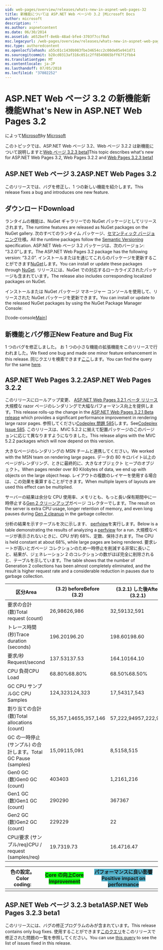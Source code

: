 ```yaml
---
uid: web-pages/overview/releases/whats-new-in-aspnet-web-pages-32
title: 新機能については ASP.NET Web ページの 3.2 |Microsoft Docs
author: microsoft
description: ''
ms.author: aspnetcontent
ms.date: 06/30/2014
ms.assetid: a652beff-8e6b-48ad-bfe4-3703f7ccf0a5
msc.legacyurl: /web-pages/overview/releases/whats-new-in-aspnet-web-pages-32
msc.type: authoredcontent
ms.openlocfilehash: a55c01c1430b983fbe34654cc2c00de05e941d71
ms.sourcegitcommit: b28cd0313af316c051c2ff8549865bff67f2fbb4
ms.translationtype: MT
ms.contentlocale: ja-JP
ms.lasthandoff: 07/05/2018
ms.locfileid: "37802252"
---
```

<a name="whats-new-in-aspnet-web-pages-32"></a><span data-ttu-id="402ac-102">ASP.NET Web ページ 3.2 の新機能新機能</span><span class="sxs-lookup"><span data-stu-id="402ac-102">What's New in ASP.NET Web Pages 3.2</span></span>
====================
<span data-ttu-id="402ac-103">によって[Microsoft](https://github.com/microsoft)</span><span class="sxs-lookup"><span data-stu-id="402ac-103">by [Microsoft](https://github.com/microsoft)</span></span>

<span data-ttu-id="402ac-104">このトピックでは、ASP.NET Web ページ 3.2、Web ページ 3.2.2 は新機能について説明しますと[Web ページ 3.2.3 beta1](https://blogs.msdn.com/b/webdev/archive/2014/12/17/asp-net-mvc-5-2-3-web-pages-5-2-3-and-web-api-5-2-3-beta-releases.aspx)</span><span class="sxs-lookup"><span data-stu-id="402ac-104">This topic describes what's new for ASP.NET Web Pages 3.2, Web Pages 3.2.2 and [Web Pages 3.2.3 beta1](https://blogs.msdn.com/b/webdev/archive/2014/12/17/asp-net-mvc-5-2-3-web-pages-5-2-3-and-web-api-5-2-3-beta-releases.aspx)</span></span>

## <a name="aspnet-web-pages-32"></a><span data-ttu-id="402ac-105">ASP.NET Web ページ 3.2</span><span class="sxs-lookup"><span data-stu-id="402ac-105">ASP.NET Web Pages 3.2</span></span>

<span data-ttu-id="402ac-106">このリリースでは、バグを修正し、1 つの新しい機能を紹介します。</span><span class="sxs-lookup"><span data-stu-id="402ac-106">This release fixes a bug and introduces one new feature.</span></span>

## <a name="download"></a><span data-ttu-id="402ac-107">ダウンロード</span><span class="sxs-lookup"><span data-stu-id="402ac-107">Download</span></span>

<span data-ttu-id="402ac-108">ランタイムの機能は、NuGet ギャラリーでの NuGet パッケージとしてリリースされます。</span><span class="sxs-lookup"><span data-stu-id="402ac-108">The runtime features are released as NuGet packages on the NuGet gallery.</span></span> <span data-ttu-id="402ac-109">次のすべてのランタイム パッケージ、[セマンティック バージョニング](http://semver.org/)仕様。</span><span class="sxs-lookup"><span data-stu-id="402ac-109">All the runtime packages follow the [Semantic Versioning](http://semver.org/) specification.</span></span> <span data-ttu-id="402ac-110">ASP.NET Web ページ 3.2 パッケージは、次のバージョン: &ldquo;3.2.0&rdquo;します。</span><span class="sxs-lookup"><span data-stu-id="402ac-110">The ASP.NET Web Pages 3.2 package has the following version: &ldquo;3.2.0&rdquo;.</span></span> <span data-ttu-id="402ac-111">インストールまたはを通じてこれらのパッケージを更新することができます[NuGet](http://www.nuget.org/packages/Microsoft.AspNet.WebPages/)します。</span><span class="sxs-lookup"><span data-stu-id="402ac-111">You can install or update these packages through [NuGet](http://www.nuget.org/packages/Microsoft.AspNet.WebPages/).</span></span> <span data-ttu-id="402ac-112">リリースには、NuGet での対応するローカライズされたパッケージも含まれています。</span><span class="sxs-lookup"><span data-stu-id="402ac-112">The release also includes corresponding localized packages on NuGet.</span></span>

<span data-ttu-id="402ac-113">インストールまたは NuGet パッケージ マネージャー コンソールを使用して、リリースされた NuGet パッケージを更新できます。</span><span class="sxs-lookup"><span data-stu-id="402ac-113">You can install or update to the released NuGet packages by using the NuGet Package Manager Console:</span></span>

[!code-console[Main](whats-new-in-aspnet-web-pages-32/samples/sample1.cmd)]

## <a name="new-feature-and-bug-fix"></a><span data-ttu-id="402ac-114">新機能とバグ修正</span><span class="sxs-lookup"><span data-stu-id="402ac-114">New Feature and Bug Fix</span></span>

<span data-ttu-id="402ac-115">1 つのバグを修正しました。 お 1 つの小さな機能の拡張機能をこのリリースで行われました。</span><span class="sxs-lookup"><span data-stu-id="402ac-115">We fixed one bug and made one minor feature enhancement in this release.</span></span> <span data-ttu-id="402ac-116">同じクエリを検索できます[ここ](https://aspnetwebstack.codeplex.com/workitem/list/advanced?keyword=&amp;status=Closed&amp;type=All&amp;priority=All&amp;release=v5.2%20RC|v5.2%20RTM&amp;assignedTo=All&amp;component=Web%20Pages%2FRazor&amp;sortField=Id&amp;sortDirection=Descending&amp;page=0&amp;reasonClosed=Fixed)します。</span><span class="sxs-lookup"><span data-stu-id="402ac-116">You can find the query for the same [here](https://aspnetwebstack.codeplex.com/workitem/list/advanced?keyword=&amp;status=Closed&amp;type=All&amp;priority=All&amp;release=v5.2%20RC|v5.2%20RTM&amp;assignedTo=All&amp;component=Web%20Pages%2FRazor&amp;sortField=Id&amp;sortDirection=Descending&amp;page=0&amp;reasonClosed=Fixed).</span></span>

## <a name="aspnet-web-pages-322"></a><span data-ttu-id="402ac-117">ASP.NET Web Pages 3.2.2</span><span class="sxs-lookup"><span data-stu-id="402ac-117">ASP.NET Web Pages 3.2.2</span></span>

<span data-ttu-id="402ac-118">このリリースにロールアップ変更、 [ASP.NET Web Pages 3.2.1 ベータ リリース](https://blogs.msdn.com/b/webdev/archive/2014/07/28/announcing-the-beta-release-of-web-pages-3-2-1.aspx)大規模な razor ページのレンダリングで大幅なパフォーマンス向上を提供します。</span><span class="sxs-lookup"><span data-stu-id="402ac-118">This release rolls-up the change in the [ASP.NET Web Pages 3.2.1 Beta release](https://blogs.msdn.com/b/webdev/archive/2014/07/28/announcing-the-beta-release-of-web-pages-3-2-1.aspx) which provides a significant performance improvement in rendering large razor pages.</span></span> <span data-ttu-id="402ac-119">参照してください[Codeplex 問題 585](https://aspnetwebstack.codeplex.com/workitem/585)します。</span><span class="sxs-lookup"><span data-stu-id="402ac-119">See[Codeplex Issue 585](https://aspnetwebstack.codeplex.com/workitem/585).</span></span> <span data-ttu-id="402ac-120">このリリースは、MVC 5.2.2 に揃えて配置パッケージのこのバージョンに応じて異なりますようになりました。</span><span class="sxs-lookup"><span data-stu-id="402ac-120">This release aligns with the MVC 5.2.2 packages which will now depend on this version.</span></span>

<span data-ttu-id="402ac-121">大きなページのレンダリングの MSN チームと連携してください。</span><span class="sxs-lookup"><span data-stu-id="402ac-121">We worked with the MSN team on rendering large pages.</span></span> <span data-ttu-id="402ac-122">データの 80 キロバイト以上のページがレンダリング、ときに最終的に、大きなオブジェクト ヒープのオブジェクト。</span><span class="sxs-lookup"><span data-stu-id="402ac-122">When pages render over 80 Kilobytes of data, we end up with objects on the large object heap.</span></span> <span data-ttu-id="402ac-123">レイアウトの複数のレイヤーを使用する場合は、この効果を乗算することができます。</span><span class="sxs-lookup"><span data-stu-id="402ac-123">When multiple layers of layouts are used this effect can be multiplied.</span></span>

<span data-ttu-id="402ac-124">サーバーの結果は余分な CPU 使用率、メモリとも、もっと長い保有期間中に一時停止する[Gen 2 クリーンアップ](https://msdn.microsoft.com/en-us/library/ms973837.aspx)ガベージ コレクターでします。</span><span class="sxs-lookup"><span data-stu-id="402ac-124">The result on the server is extra CPU usage, longer retention of memory, and even long pauses during [Gen 2 cleanup](https://msdn.microsoft.com/en-us/library/ms973837.aspx) in the garbage collector.</span></span>

<span data-ttu-id="402ac-125">分析の結果を示すテーブルを次に示します、 [perfview](https://channel9.msdn.com/Series/PerfView-Tutorial)を実行します。</span><span class="sxs-lookup"><span data-stu-id="402ac-125">Below is a table demonstrating the results of analyzing a [perfview](https://channel9.msdn.com/Series/PerfView-Tutorial) for a run.</span></span> <span data-ttu-id="402ac-126">大規模なページが表示されないときに、CPU が約 68%、定数、保持されます。</span><span class="sxs-lookup"><span data-stu-id="402ac-126">The CPU is held constant at about 68%, while large pages are being rendered.</span></span> <span data-ttu-id="402ac-127">要求レートが高いとガベージ コレクションのため一時停止を削減する非常に長いこと、結果が、ジェネレーション 2 のコレクションの数がほぼ完全に削除されると、テーブルを示しています。</span><span class="sxs-lookup"><span data-stu-id="402ac-127">The table shows that the number of Generation 2 collections has been almost completely eliminated, and the result is higher request rate and a considerable reduction in pauses due to garbage collection.</span></span>

| <span data-ttu-id="402ac-128">**区分**</span><span class="sxs-lookup"><span data-stu-id="402ac-128">**Area**</span></span> | <span data-ttu-id="402ac-129">**(3.2) before**</span><span class="sxs-lookup"><span data-stu-id="402ac-129">**Before (3.2)**</span></span> | <span data-ttu-id="402ac-130">**(3.2.1) した後**</span><span class="sxs-lookup"><span data-stu-id="402ac-130">**After (3.2.1)**</span></span> | <span data-ttu-id="402ac-131">**デルタの %**</span><span class="sxs-lookup"><span data-stu-id="402ac-131">**Delta %**</span></span> |
| --- | --- | --- | --- |
| <span data-ttu-id="402ac-132">要求の合計 (数)</span><span class="sxs-lookup"><span data-stu-id="402ac-132">Total request (count)</span></span> | <span data-ttu-id="402ac-133">26,986</span><span class="sxs-lookup"><span data-stu-id="402ac-133">26,986</span></span> | <span data-ttu-id="402ac-134">32,591</span><span class="sxs-lookup"><span data-stu-id="402ac-134">32,591</span></span> | <span data-ttu-id="402ac-135"><font style="background-color: #4bacc6">20.80%</font></span><span class="sxs-lookup"><span data-stu-id="402ac-135"><font style="background-color: #4bacc6">20.80%</font></span></span> |
| <span data-ttu-id="402ac-136">トレース時間 (秒)</span><span class="sxs-lookup"><span data-stu-id="402ac-136">Trace duration (seconds)</span></span> | <span data-ttu-id="402ac-137">196.20</span><span class="sxs-lookup"><span data-stu-id="402ac-137">196.20</span></span> | <span data-ttu-id="402ac-138">198.60</span><span class="sxs-lookup"><span data-stu-id="402ac-138">198.60</span></span> | <span data-ttu-id="402ac-139">1.20%</span><span class="sxs-lookup"><span data-stu-id="402ac-139">1.20%</span></span> |
| <span data-ttu-id="402ac-140">要求/秒</span><span class="sxs-lookup"><span data-stu-id="402ac-140">Request/second</span></span> | <span data-ttu-id="402ac-141">137.53</span><span class="sxs-lookup"><span data-stu-id="402ac-141">137.53</span></span> | <span data-ttu-id="402ac-142">164.10</span><span class="sxs-lookup"><span data-stu-id="402ac-142">164.10</span></span> | <span data-ttu-id="402ac-143"><font style="background-color: #4bacc6">19.30%</font></span><span class="sxs-lookup"><span data-stu-id="402ac-143"><font style="background-color: #4bacc6">19.30%</font></span></span> |
| <span data-ttu-id="402ac-144">CPU 負荷</span><span class="sxs-lookup"><span data-stu-id="402ac-144">CPU Load</span></span> | <span data-ttu-id="402ac-145">68.80%</span><span class="sxs-lookup"><span data-stu-id="402ac-145">68.80%</span></span> | <span data-ttu-id="402ac-146">68.50%</span><span class="sxs-lookup"><span data-stu-id="402ac-146">68.50%</span></span> |  <span data-ttu-id="402ac-147">-0.40%</span><span class="sxs-lookup"><span data-stu-id="402ac-147">-0.40%</span></span> |
| <span data-ttu-id="402ac-148">GC CPU サンプル</span><span class="sxs-lookup"><span data-stu-id="402ac-148">GC CPU Samples</span></span> | <span data-ttu-id="402ac-149">124,323</span><span class="sxs-lookup"><span data-stu-id="402ac-149">124,323</span></span> | <span data-ttu-id="402ac-150">17,543</span><span class="sxs-lookup"><span data-stu-id="402ac-150">17,543</span></span> | <span data-ttu-id="402ac-151"><font style="background-color: #4bacc6">-85.90%</font></span><span class="sxs-lookup"><span data-stu-id="402ac-151"><font style="background-color: #4bacc6">-85.90%</font></span></span> |
| <span data-ttu-id="402ac-152">割り当ての合計 (数)</span><span class="sxs-lookup"><span data-stu-id="402ac-152">Total allocations (count)</span></span> | <span data-ttu-id="402ac-153">55,357,146</span><span class="sxs-lookup"><span data-stu-id="402ac-153">55,357,146</span></span> | <span data-ttu-id="402ac-154">57,222,949</span><span class="sxs-lookup"><span data-stu-id="402ac-154">57,222,949</span></span> | <span data-ttu-id="402ac-155">3.40%</span><span class="sxs-lookup"><span data-stu-id="402ac-155">3.40%</span></span> |
| <span data-ttu-id="402ac-156">GC の一時停止 (サンプル) の合計します。</span><span class="sxs-lookup"><span data-stu-id="402ac-156">Total GC Pause (samples)</span></span> | <span data-ttu-id="402ac-157">15,091</span><span class="sxs-lookup"><span data-stu-id="402ac-157">15,091</span></span> | <span data-ttu-id="402ac-158">8,515</span><span class="sxs-lookup"><span data-stu-id="402ac-158">8,515</span></span> | <span data-ttu-id="402ac-159"><font style="background-color: #4bacc6">-43.60%</font></span><span class="sxs-lookup"><span data-stu-id="402ac-159"><font style="background-color: #4bacc6">-43.60%</font></span></span> |
| <span data-ttu-id="402ac-160">Gen0 GC (数)</span><span class="sxs-lookup"><span data-stu-id="402ac-160">Gen0 GC (count)</span></span> | <span data-ttu-id="402ac-161">403</span><span class="sxs-lookup"><span data-stu-id="402ac-161">403</span></span> | <span data-ttu-id="402ac-162">1,216</span><span class="sxs-lookup"><span data-stu-id="402ac-162">1,216</span></span> | <span data-ttu-id="402ac-163">201.70%</span><span class="sxs-lookup"><span data-stu-id="402ac-163">201.70%</span></span> |
| <span data-ttu-id="402ac-164">Gen1 GC (数)</span><span class="sxs-lookup"><span data-stu-id="402ac-164">Gen1 GC (count)</span></span> | <span data-ttu-id="402ac-165">290</span><span class="sxs-lookup"><span data-stu-id="402ac-165">290</span></span> | <span data-ttu-id="402ac-166">367</span><span class="sxs-lookup"><span data-stu-id="402ac-166">367</span></span> | <span data-ttu-id="402ac-167">26.60%</span><span class="sxs-lookup"><span data-stu-id="402ac-167">26.60%</span></span> |
| <span data-ttu-id="402ac-168">Gen2 GC (数)</span><span class="sxs-lookup"><span data-stu-id="402ac-168">Gen2 GC (count)</span></span> | <span data-ttu-id="402ac-169">229</span><span class="sxs-lookup"><span data-stu-id="402ac-169">229</span></span> | <span data-ttu-id="402ac-170">2</span><span class="sxs-lookup"><span data-stu-id="402ac-170">2</span></span> | <span data-ttu-id="402ac-171"><font style="background-color: #00ff00">-99.10%</font></span><span class="sxs-lookup"><span data-stu-id="402ac-171"><font style="background-color: #00ff00">-99.10%</font></span></span> |
| <span data-ttu-id="402ac-172">CPU/要求 (サンプル/req)</span><span class="sxs-lookup"><span data-stu-id="402ac-172">CPU / request (samples/req)</span></span> | <span data-ttu-id="402ac-173">19.73</span><span class="sxs-lookup"><span data-stu-id="402ac-173">19.73</span></span> | <span data-ttu-id="402ac-174">16.47</span><span class="sxs-lookup"><span data-stu-id="402ac-174">16.47</span></span> | <span data-ttu-id="402ac-175">-16.50%</span><span class="sxs-lookup"><span data-stu-id="402ac-175">-16.50%</span></span> |

| <span data-ttu-id="402ac-176">色の設定。</span><span class="sxs-lookup"><span data-stu-id="402ac-176">Color coding:</span></span> | <span data-ttu-id="402ac-177"><font style="background-color: #00ff00">Core の向上</font></span><span class="sxs-lookup"><span data-stu-id="402ac-177"><font style="background-color: #00ff00">Core Improvement</font></span></span> | <span data-ttu-id="402ac-178"><font style="background-color: #4bacc6">パフォーマンスに良い影響</font></span><span class="sxs-lookup"><span data-stu-id="402ac-178"><font style="background-color: #4bacc6">Positive impact on performance</font></span></span> |
|---------------|-----------------------------------------------------------------|-------------------------------------------------------------------------------|
|               |                                                                 |                                                                               |

## <a name="aspnet-web-pages-323-beta1"></a><span data-ttu-id="402ac-179">ASP.NET Web ページ 3.2.3 beta1</span><span class="sxs-lookup"><span data-stu-id="402ac-179">ASP.NET Web Pages 3.2.3 beta1</span></span>

<span data-ttu-id="402ac-180">このリリースには、バグの修正プログラムのみが含まれています。</span><span class="sxs-lookup"><span data-stu-id="402ac-180">This release contains only bug fixes.</span></span> <span data-ttu-id="402ac-181">使用することができます[このクエリ](https://aspnetwebstack.codeplex.com/workitem/list/advanced?keyword=&amp;status=Closed&amp;type=All&amp;priority=All&amp;release=v5.2.3%20Beta&amp;assignedTo=All&amp;component=Web%20Pages%2FRazor&amp;sortField=LastUpdatedDate&amp;sortDirection=Descending&amp;page=0&amp;reasonClosed=Fixed)をこのリリースで修正された問題の一覧を参照してください。</span><span class="sxs-lookup"><span data-stu-id="402ac-181">You can use [this query](https://aspnetwebstack.codeplex.com/workitem/list/advanced?keyword=&amp;status=Closed&amp;type=All&amp;priority=All&amp;release=v5.2.3%20Beta&amp;assignedTo=All&amp;component=Web%20Pages%2FRazor&amp;sortField=LastUpdatedDate&amp;sortDirection=Descending&amp;page=0&amp;reasonClosed=Fixed) to see the list of issues fixed in this release.</span></span>

